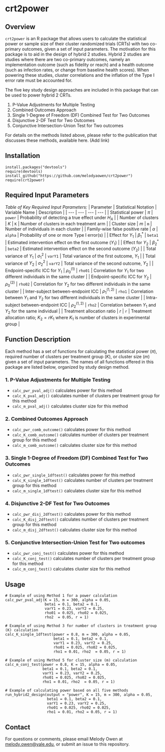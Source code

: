 # crt2power

## Overview

`crt2power` is an R package that allows users to calculate the statistical power or sample size of their cluster randomized trials (CRTs) with two co-primary outcomes, given a set of input parameters. The motivation for this package is to aid in the design of hybrid 2 studies. Hybrid 2 studies are studies where there are two co-primary outcomes, namely an implementation outcome (such as fidelity or reach) and a health outcome (such as infection rates, or change from baseline health scores). When powering these studies, cluster correlations and the inflation of the Type I error rate must be accounted for.

The five key study design approaches are included in this package that can be used to power hybrid 2 CRTs. 
1. P-Value Adjustments for Multiple Testing
2. Combined Outcomes Approach
3. Single 1-Degree of Freedom (DF) Combined Test for Two Outcomes
4. Disjunctive 2-DF Test for Two Outcomes
5. Conjunctive Intersection-Union Test for Two outcomes

 For details on the methods listed above, please refer to the publication that discusses these methods, available here. (Add link)

## Installation

```
install.packages("devtools")
require(devtools)
install_github("https://github.com/melodyaowen/crt2power")
require(crt2power)
```

## Required Input Parameters

_Table of Key Required Input Parameters:_
| Parameter | Statistical Notation | Variable Name | Description |
| ---                             | ---              | ---     | --- |
| Statistical power               | $\pi$            | `power` | Probability of detecting a true effect under $H_A$ |
| Number of clusters              | $K$              | `K`     | Number of clusters in each treatment arm |
| Cluster size                    | $m$              | `m`     | Number of individuals in each cluster |
| Family-wise false positive rate | $\alpha$         | `alpha` | Probability of one or more Type I error(s) |
| Effect for $Y_1$                | $\beta_1^*$      | `beta1` | Estimated intervention effect on the first outcome ($Y_1$) |
| Effect for $Y_2$                | $\beta_2^*$      | `beta2` | Estimated intervention effect on the second outcome ($Y_2$) |
| Total variance of $Y_1$         | $\sigma_1^2$     | `varY1` | Total variance of the first outcome, $Y_1$ |
| Total variance of $Y_2$         | $\sigma_2^2$     | `varY2` | Total variance of the second outcome, $Y_2$ |
| Endpoint-specific ICC for $Y_1$ | $\rho_0^{(1)}$   | `rho01` | Correlation for $Y_1$ for two different individuals in the same cluster |
| Endpoint-specific ICC for $Y_2$ | $\rho_0^{(2)}$   | `rho02` | Correlation for $Y_2$ for two different individuals in the same cluster |
| Inter-subject between-endpoint ICC | $\rho_1^{(1,2)}$ | `rho1`  | Correlation between $Y_1$ and $Y_2$ for two different individuals in the same cluster |
| Intra-subject between-endpoint ICC | $\rho_2^{(1,2)}$ | `rho2`  | Correlation between $Y_1$ and $Y_2$ for the same individual |
| Treatment allocation ratio      | $r$              | `r`      | Treatment allocation ratio; $K_2 = rK_1$ where $K_1$ is number of clusters in experimental group |

## Function Description

Each method has a set of functions for calculating the statistical power ($\pi$), required number of clusters per treatment group ($K$), or cluster size ($m$) given a set of input parameters. The names of all functions offered in this package are listed below, organized by study design method.

### 1. P-Value Adjustments for Multiple Testing

- `calc_pwr_pval_adj()` calculates power for this method
- `calc_K_pval_adj()` calculates number of clusters per treatment group for this method
- `calc_m_pval_adj()` calculates cluster size for this method

### 2. Combined Outcomes Approach

- `calc_pwr_comb_outcome()` calculates power for this method
- `calc_K_comb_outcome()` calculates number of clusters per treatment group for this method
- `calc_m_comb_outcome()` calculates cluster size for this method

### 3. Single 1-Degree of Freedom (DF) Combined Test for Two Outcomes

- `calc_pwr_single_1dftest()` calculates power for this method
- `calc_K_single_1dftest()` calculates number of clusters per treatment group for this method
- `calc_m_single_1dftest()` calculates cluster size for this method

### 4. Disjunctive 2-DF Test for Two Outcomes

- `calc_pwr_disj_2dftest()` calculates power for this method
- `calc_K_disj_2dftest()` calculates number of clusters per treatment group for this method
- `calc_m_disj_2dftest()` calculates cluster size for this method

### 5. Conjunctive Intersection-Union Test for Two outcomes

- `calc_pwr_conj_test()` calculates power for this method
- `calc_K_conj_test()` calculates number of clusters per treatment group for this method
- `calc_m_conj_test()` calculates cluster size for this method

## Usage 

```
# Example of using Method 1 for a power calculation
calc_pwr_pval_adj(K = 15, m = 300, alpha = 0.05,
                  beta1 = 0.1, beta2 = 0.1,
                  varY1 = 0.23, varY2 = 0.25,
                  rho01 = 0.025, rho02 = 0.025,
                  rho2  = 0.05, r = 1)

# Example of using Method 3 for number of clusters in treatment group (K) calculation
calc_K_single_1dftest(power = 0.8, m = 300, alpha = 0.05,
                      beta1 = 0.1, beta2 = 0.1,
                      varY1 = 0.23, varY2 = 0.25,
                      rho01 = 0.025, rho02 = 0.025,
                      rho1 = 0.01, rho2  = 0.05, r = 1)

# Example of using Method 5 for cluster size (m) calculation
calc_m_conj_test(power = 0.8, K = 15, alpha = 0.05,
                 beta1 = 0.1, beta2 = 0.1,
                 varY1 = 0.23, varY2 = 0.25,
                 rho01 = 0.025, rho02 = 0.025,
                 rho1 = 0.01, rho2  = 0.05, r = 1)

# Example of calculating power based on all five methods
run_hybrid2_design(output = "power", K = 15, m = 300, alpha = 0.05,
                   beta1 = 0.1, beta2 = 0.1,
                   varY1 = 0.23, varY2 = 0.25,
                   rho01 = 0.025, rho02 = 0.025,
                   rho1 = 0.01, rho2 = 0.05, r = 1)
```

## Contact

For questions or comments, please email Melody Owen at melody.owen@yale.edu, or submit an issue to this repository. 
